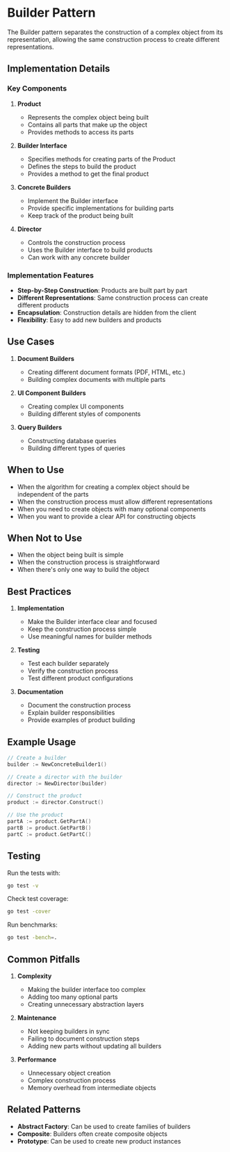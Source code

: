 # Builder Pattern

The Builder pattern separates the construction of a complex object from its representation, allowing the same construction process to create different representations.

## Implementation Details

### Key Components

1. **Product**

   - Represents the complex object being built
   - Contains all parts that make up the object
   - Provides methods to access its parts

2. **Builder Interface**

   - Specifies methods for creating parts of the Product
   - Defines the steps to build the product
   - Provides a method to get the final product

3. **Concrete Builders**

   - Implement the Builder interface
   - Provide specific implementations for building parts
   - Keep track of the product being built

4. **Director**
   - Controls the construction process
   - Uses the Builder interface to build products
   - Can work with any concrete builder

### Implementation Features

- **Step-by-Step Construction**: Products are built part by part
- **Different Representations**: Same construction process can create different products
- **Encapsulation**: Construction details are hidden from the client
- **Flexibility**: Easy to add new builders and products

## Use Cases

1. **Document Builders**

   - Creating different document formats (PDF, HTML, etc.)
   - Building complex documents with multiple parts

2. **UI Component Builders**

   - Creating complex UI components
   - Building different styles of components

3. **Query Builders**
   - Constructing database queries
   - Building different types of queries

## When to Use

- When the algorithm for creating a complex object should be independent of the parts
- When the construction process must allow different representations
- When you need to create objects with many optional components
- When you want to provide a clear API for constructing objects

## When Not to Use

- When the object being built is simple
- When the construction process is straightforward
- When there's only one way to build the object

## Best Practices

1. **Implementation**

   - Make the Builder interface clear and focused
   - Keep the construction process simple
   - Use meaningful names for builder methods

2. **Testing**

   - Test each builder separately
   - Verify the construction process
   - Test different product configurations

3. **Documentation**
   - Document the construction process
   - Explain builder responsibilities
   - Provide examples of product building

## Example Usage

```go
// Create a builder
builder := NewConcreteBuilder1()

// Create a director with the builder
director := NewDirector(builder)

// Construct the product
product := director.Construct()

// Use the product
partA := product.GetPartA()
partB := product.GetPartB()
partC := product.GetPartC()
```

## Testing

Run the tests with:

```bash
go test -v
```

Check test coverage:

```bash
go test -cover
```

Run benchmarks:

```bash
go test -bench=.
```

## Common Pitfalls

1. **Complexity**

   - Making the builder interface too complex
   - Adding too many optional parts
   - Creating unnecessary abstraction layers

2. **Maintenance**

   - Not keeping builders in sync
   - Failing to document construction steps
   - Adding new parts without updating all builders

3. **Performance**
   - Unnecessary object creation
   - Complex construction process
   - Memory overhead from intermediate objects

## Related Patterns

- **Abstract Factory**: Can be used to create families of builders
- **Composite**: Builders often create composite objects
- **Prototype**: Can be used to create new product instances
